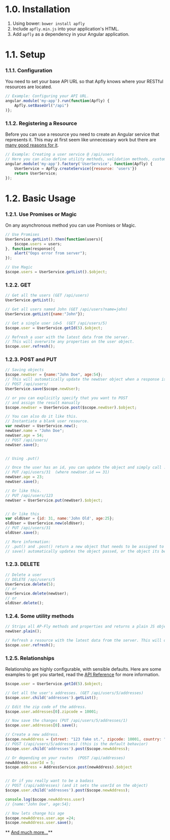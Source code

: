 # 1.0.  Installation
1. Using bower:  `bower install apfly`
2. Include `apfly.min.js` into your application's HTML.
3. Add `apfly` as a dependency in your Angular application.


# 1.1.  Setup
### 1.1.1. Configuration
You need to set your base API URL so that Apfly knows where your RESTful resources are located.
```javascript
// Example: Configuring your API URL.
angular.module('my-app').run(function(Apfly) {
    Apfly.setBaseUrl("/api")
)};
```



### 1.1.2. Registering a Resource
Before you can use a resource you need to create an Angular service that represents it. This may at first seem like unnecessary work but there are [many good reasons for it](faq.md).
```javascript
// Example: Creating a user service @ /api/users
// Here you can also define utility methods, validation methods, custom routes and more.
angular.module('my-app').factory('UserService', function(Apfly) {
    UserService = Apfly.createService({resource: 'users'})
    return UserService;
});
```

# 1.2.  Basic Usage

### 1.2.1. Use Promises or Magic
On any asynchronous method you can use Promises or Magic.
```javascript
// Use Promises
UserService.getList().then(function(users){
    $scope.users = users;
}, function(response){
    alert("Oops error from server");
});

// Use Magic
$scope.users = UserService.getList().$object;
```

### 1.2.2. GET
```javascript
// Get all the users (GET /api/users)
UserService.getList();

// Get all users named John (GET /api/users?name=john)
UserService.getList({name:"John"});

// Get a single user id=5  (GET /api/users/5)
$scope.user = UserService.getId(5).$object;

// Refresh a user with the latest data from the server.
// This will overwrite any properties on the user object.
$scope.user.refresh();
```


### 1.2.3. POST and PUT
```javascript
// Saving objects
$scope.newUser = {name:"John Doe", age:54};
// This will automatically update the newUser object when a response is received from the API.
// POST /api/users/
UserService.save($scope.newUser);

// or you can explicitly specify that you want to POST
// and assign the result manually
$scope.newUser = UserService.post($scope.newUser).$object;

// You can also do it like this.
// Instantiate a blank user resource.
var newUser = UserService.new();
newUser.name = "John Doe";
newUser.age = 54;
// POST /api/users/
newUser.save();


// Using .put()

// Once the user has an id, you can update the object and simply call .save() 
// PUT /api/users/31  (where newUser.id == 31)
newUser.age = 23;
newUser.save();

// Or like this.
// PUT /api/users/123
newUser = UserService.put(newUser).$object;


// Or like this
var oldUser = {id: 31, name:'John Old', age:25};
oldUser = UserService.new(oldUser);
// PUT /api/users/31
oldUser.save();

// More information:
// .put() and .post() return a new object that needs to be assigned to something. 
// save() automatically updates the object passed, or the object its being called on with the response from the API.
```


### 1.2.3. DELETE
```javascript
// Delete a user
// DELETE /api/users/5
UserService.delete(5);
// or
UserService.delete(newUser);
// or
oldUser.delete();
```


### 1.2.4. Some utility methods
```javascript
// Strips all AP-Fly methods and properties and returns a plain JS object.
newUser.plain();

// Refresh a resource with the latest data from the server. This will overwrite any properties on the resource.
$scope.user.refresh();
```



### 1.2.5. Relationships
Relationship are highly configurable, with sensible defaults. Here are some examples to get you started, read the [API Reference](api_reference.md) for more information.
```javascript
$scope.user = UserService.getId(5).$object;

// Get all the user's addresses. (GET /api/users/5/addresses)
$scope.user.child('addresses').getList();

// Edit the zip code of the address.
$scope.user.addresses[0].zipcode = 10001;

// Now save the changes (PUT /api/users/5/addresses/1)
$scope.user.addresses[0].save();

// Create a new address.
$scope.newAddress = {street: "123 fake st.", zipcode: 10001, country: "usa"};
// POST (/api/users/5/addresses) (this is the default behavior)
$scope.user.child('addresses').post($scope.newAddress);

// Or depending on your routes  (POST /api/addresses)
newAddress.userId = 5;
$scope.address = AddressService.post(newAddress).$object


// Or if you really want to be a badass
// POST (/api/addresses) (and it sets the userId on the object)
$scope.user.child('addresses').post($scope.newAddress);

console.log($scope.newAddress.user)
// {name:"John Doe", age:54};

// Now lets change his age
$scope.newAddress.user.age =24;
$scope.newAddress.user.save();
```

** [And much more...](api_reference.md)**
